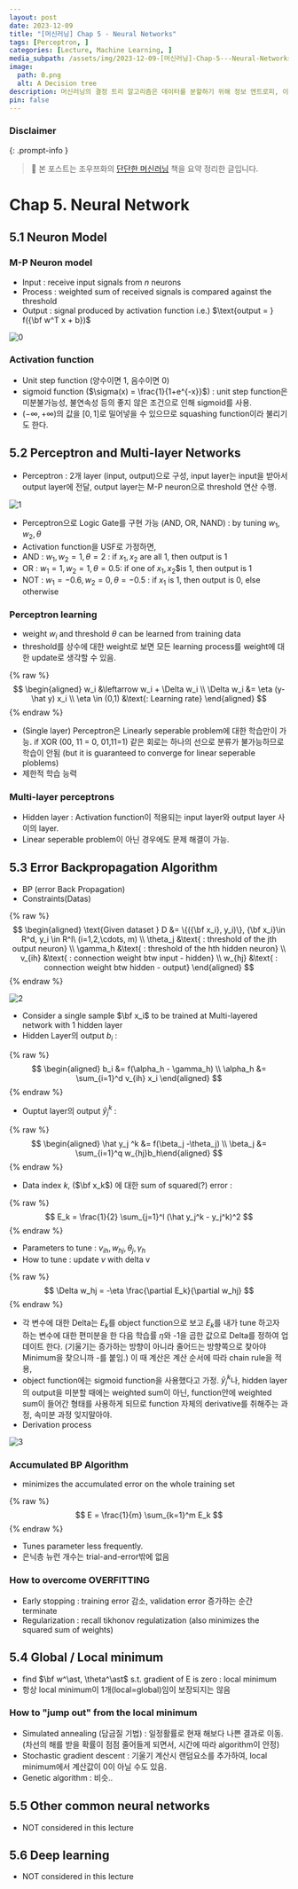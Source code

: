 ```yaml
---
layout: post
date: 2023-12-09
title: "[머신러닝] Chap 5 - Neural Networks"
tags: [Perceptron, ]
categories: [Lecture, Machine Learning, ]
media_subpath: /assets/img/2023-12-09-[머신러닝]-Chap-5---Neural-Networks.md
image:
  path: 0.png
  alt: A Decision tree
description: 머신러닝의 결정 트리 알고리즘은 데이터를 분할하기 위해 정보 엔트로피, 이득 비율, 지니 지수를 사용하며, 과적합 문제를 해결하기 위해 전후 가지치기를 적용합니다. 연속 값과 결측값 처리 방법도 설명되며, 다변량 결정 트리의 가능성에 대해서도 논의됩니다.
pin: false
---
```



### Disclaimer


{: .prompt-info }


> 📣 본 포스트는 조우쯔화의 [단단한 머신러닝](https://product.kyobobook.co.kr/detail/S000001916959) 책을 요약 정리한 글입니다. 


# Chap 5. Neural Network


## 5.1 Neuron Model


### M-P Neuron model

- Input : receive input signals from $n$ neurons
- Process : weighted sum of received signals is compared against the threshold
- Output : signal produced by activation function i.e.) $\text{output = } f({\bf w^T x + b})$

![0](/0.png)


### Activation function

- Unit step function (양수이면 1, 음수이면 0)
- sigmoid function ($\sigma(x) = \frac{1}{1+e^{-x}}$) : unit step function은 미분불가능성, 불연속성 등의 좋지 않은 조건으로 인해 sigmoid를 사용.
- $(-\infty, +\infty)$의 값을 $[0,1]$로 밀어넣을 수 있으므로 squashing function이라 불리기도 한다.

## 5.2 Perceptron and Multi-layer Networks

- Perceptron : 2개 layer (input, output)으로 구성, input layer는 input을 받아서 output layer에 전달, output layer는 M-P neuron으로 threshold 연산 수행.

![1](/1.png)

- Perceptron으로 Logic Gate를 구현 가능 (AND, OR, NAND) : by tuning $w_1, w_2, \theta$
- Activation function을 USF로 가정하면,
- AND : $w_1, w_2 = 1, \theta = 2$ : if $x_1, x_2$ are all 1, then output is 1
- OR : $w_1 = 1, w_2 = 1, \theta = 0.5$: if one of $x_1, x_2$$is 1, then output is 1
- NOT : $w_1 = -0.6, w_2 = 0, \theta = -0.5$ : if $x_1$ is 1, then output is 0, else otherwise

### Perceptron learning

- weight $w_i$ and threshold $\theta$ can be learned from training data
- threshold를 상수에 대한 weight로 보면 모든 learning process를 weight에 대한 update로 생각할 수 있음.

{% raw %}
$$
\begin{aligned}
w_i &\leftarrow w_i + \Delta w_i \\
\Delta w_i &= \eta (y-\hat y) x_i \\ 
\eta \in (0,1) &\text{: Learning rate}
\end{aligned}
$$
{% endraw %}

- (Single layer) Perceptron은 Linearly seperable problem에 대한 학습만이 가능. if XOR (00, 11 = 0, 01,11=1) 같은 회로는 하나의 선으로 분류가 불가능하므로 학습이 안됨 (but it is guaranteed to converge for linear seperable ploblems)
- 제한적 학습 능력

### Multi-layer perceptrons

- Hidden layer : Activation function이 적용되는 input layer와 output layer 사이의 layer.
- Linear seperable problem이 아닌 경우에도 문제 해결이 가능.

## 5.3 Error Backpropagation Algorithm

- BP (error Back Propagation)
- Constraints(Datas)

{% raw %}
$$
\begin{aligned}
\text{Given dataset } D &= \{({\bf x_i}, y_i)\}, {\bf x_i}\in R^d, y_i \in R^l\ (i=1,2,\cdots, m) \\
\theta_j &\text{ : threshold of the jth output neuron} \\
\gamma_h &\text{ : threshold of the hth hidden neuron} \\
v_{ih} &\text{ : connection weight btw input - hidden} \\
w_{hj} &\text{ : connection weight btw hidden - output}
\end{aligned}
$$
{% endraw %}


![2](/2.png)

- Consider a single sample $\bf x_i$ to be trained at Multi-layered network with 1 hidden layer
- Hidden Layer의 output $b_i$ :

{% raw %}
$$
\begin{aligned}
b_i &= f(\alpha_h - \gamma_h) \\ \alpha_h &= \sum_{i=1}^d v_{ih} x_i
\end{aligned}
$$
{% endraw %}

- Ouptut layer의 output $\hat y_j^k$ :

{% raw %}
$$
\begin{aligned}
\hat y_j ^k &= f(\beta_j -\theta_j) \\ \beta_j &= \sum_{i=1}^q w_{hj}b_h\end{aligned}
$$
{% endraw %}

- Data index $k$, ($\bf x_k$) 에 대한 sum of squared(?) error :

{% raw %}
$$
E_k = \frac{1}{2} \sum_{j=1}^l (\hat y_j^k - y_j^k)^2
$$
{% endraw %}

- Parameters to tune : $v_{ih}, w_{hj}, \theta_j, \gamma_h$
- How to tune : update $v$ with delta v

{% raw %}
$$
\Delta w_hj = -\eta \frac{\partial E_k}{\partial w_hj}
$$
{% endraw %}

- 각 변수에 대한 Delta는 $E_k$를 object function으로 보고 $E_k$를 내가 tune 하고자 하는 변수에 대한 편미분을 한 다음 학습률 $\eta$와 -1을 곱한 값으로 Delta를 정하여 업데이트 한다. (기울기는 증가하는 방향이 아니라 줄어드는 방향쪽으로 찾아야 Minimum을 찾으니까 -를 붙임.) 이 때 계산은 계산 순서에 따라 chain rule을 적용,
- object function에는 sigmoid function을 사용했다고 가정. $\hat y_j^k$나, hidden layer의 output을 미분할 때에는 weighted sum이 아닌, function안에 weighted sum이 들어간 형태를 사용하게 되므로 function 자체의 derivative를 취해주는 과정, 속미분 과정 잊지말아야.
- Derivation process

![3](/3.png)


### Accumulated BP Algorithm

- minimizes the accumulated error on the whole training set

{% raw %}
$$
E = \frac{1}{m} \sum_{k=1}^m E_k
$$
{% endraw %}

- Tunes parameter less frequently.
- 은닉층 뉴런 개수는 trial-and-error밖에 없음

### How to overcome OVERFITTING

- Early stopping : training error 감소, validation error 증가하는 순간 terminate
- Regularization : recall tikhonov regulatization (also minimizes the squared sum of weights)

## 5.4 Global / Local minimum

- find $\bf w^\ast, \theta^\ast$ s.t. gradient of E is zero : local minimum
- 항상 local minimum이 1개(local=global)임이 보장되지는 않음

### How to "jump out" from the local minimum

- Simulated annealing (담금질 기법) : 일정활률로 현재 해보다 나쁜 결과로 이동. (차선의 해를 받을 확률이 점점 줄어들게 되면서, 시간에 따라 algorithm이 안정)
- Stochastic gradient descent : 기울기 계산시 랜덤요소를 추가하여, local minimum에서 계산값이 0이 아닐 수도 있음.
- Genetic algorithm : 비슷..

## 5.5 Other common neural networks

- NOT considered in this lecture

## 5.6 Deep learning

- NOT considered in this lecture


<script>
  window.MathJax = {
    tex: {
      macros: {
        R: "\\mathbb{R}",
        N: "\\mathbb{N}",
        Z: "\\mathbb{Z}",
        Q: "\\mathbb{Q}",
        C: "\\mathbb{C}",
        proj: "\\operatorname{proj}",
        rank: "\\operatorname{rank}",
        im: "\\operatorname{im}",
        dom: "\\operatorname{dom}",
        codom: "\\operatorname{codom}",
        argmax: "\\operatorname*{arg\,max}",
        argmin: "\\operatorname*{arg\,min}",
        "\\{": "\\lbrace",
        "\\}": "\\rbrace",
        sub: "\\subset",
        sup: "\\supset",
        sube: "\\subseteq",
        supe: "\\supseteq"
      },
      tags: "ams",
      strict: false, 
      inlineMath: [["$", "$"], ["\\(", "\\)"]],
      displayMath: [["$$", "$$"], ["\\[", "\\]"]]
    },
    options: {
      skipHtmlTags: ["script", "noscript", "style", "textarea", "pre"]
    }
  };
</script>
<script async src="https://cdn.jsdelivr.net/npm/mathjax@3/es5/tex-mml-chtml.js"></script>

